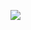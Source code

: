 ![](https://github-readme-stats.vercel.app/api?username=simnalamburt&hide_border=true&show_icons=true&include_all_commits=true&hide=contribs&theme=transparent)
